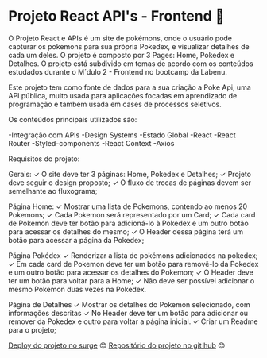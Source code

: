  # Projeto React API's - Frontend 💜

O Projeto React e APIs é um site de pokémons, onde o usuário pode capturar os pokemons para sua própria Pokedex, e visualizar detalhes de cada um deles.
O projeto é composto por 3 Pages: Home, Pokedex e Detalhes. O projeto está subdivido em temas de acordo com os conteúdos estudados durante o M´dulo 2 - Frontend no bootcamp da Labenu.

Este projeto tem como fonte de dados para a sua criação a Poke Api, uma API pública, muito usada para aplicações focadas em aprendizado de programação e também usada em cases de processos seletivos.

Os conteúdos principais utilizados são:

-Integração com APIs
-Design Systems
-Estado Global
-React
-React Router
-Styled-components
-React Context
-Axios


Requisitos do projeto: 

Gerais:
 ✓ O site deve ter 3 páginas: Home, Pokedex e Detalhes;
 ✓ Projeto deve seguir o design proposto;
 ✓ O fluxo de trocas de páginas devem ser semelhante ao fluxograma;
 
Página Home:
 ✓ Mostrar uma lista de Pokemons, contendo ao menos 20 Pokemons;
 ✓ Cada Pokemon será representado por um Card;
 ✓ Cada card de Pokemon deve ter botão para adicioná-lo à Pokedex e um outro botão para acessar os detalhes do mesmo;
 ✓ O Header dessa página terá um botão para acessar a página da Pokedex;
 
Página Pokédex
✓ Renderizar a lista de pokémons adicionados na pokedex;
✓ Em cada card de Pokemon deve ter um botão para removê-lo da Pokedex e um outro botão para acessar os detalhes do Pokemon;
✓ O Header deve ter um botão para voltar para a Home;
✓ Não deve ser possível adicionar o mesmo Pokemon duas vezes na Pokedex.

Página de Detalhes
✓ Mostrar os detalhes do Pokemon selecionado, com informações descritas
✓ No Header deve ter um botão para adicionar ou remover da Pokedex e outro para voltar a página inicial.
✓ Criar um Readme para o projeto; 

 [Deploy do projeto no surge](https://pokedexpokemon.surge.sh/) 😊
 [Repositório do projeto no git hub](https://github.com/taiszimerer/projeto-react-apis) 😊
